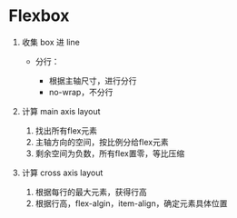 # Flexbox

1. 收集 box 进 line

    * 分行： 

        * 根据主轴尺寸，进行分行
        * no-wrap，不分行

2. 计算 main axis layout
    
    1. 找出所有flex元素
    2. 主轴方向的空间，按比例分给flex元素
    3. 剩余空间为负数，所有flex置零，等比压缩

3. 计算 cross axis layout

    1. 根据每行的最大元素，获得行高
    2. 根据行高，flex-algin，item-align，确定元素具体位置